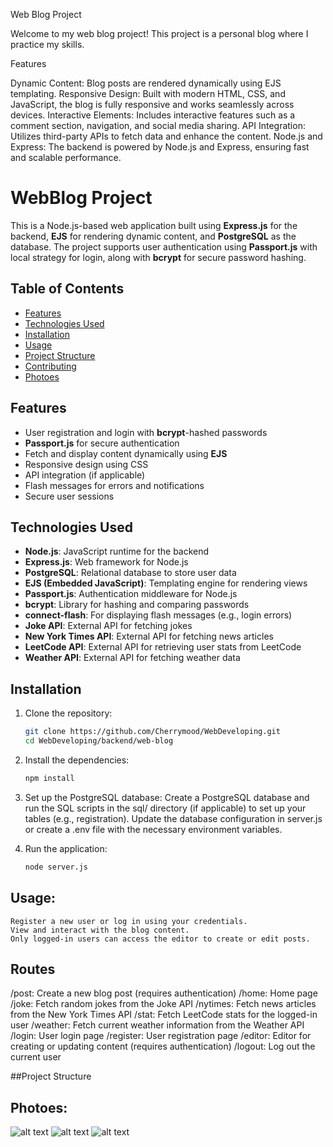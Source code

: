 Web Blog Project

Welcome to my web blog project! This project is a personal blog where I practice my skills.

Features

Dynamic Content: Blog posts are rendered dynamically using EJS templating.
Responsive Design: Built with modern HTML, CSS, and JavaScript, the blog is fully responsive and works seamlessly across devices.
Interactive Elements: Includes interactive features such as a comment section, navigation, and social media sharing.
API Integration: Utilizes third-party APIs to fetch data and enhance the content.
Node.js and Express: The backend is powered by Node.js and Express, ensuring fast and scalable performance.

# WebBlog Project

This is a Node.js-based web application built using **Express.js** for the backend, **EJS** for rendering dynamic content, and **PostgreSQL** as the database. The project supports user authentication using **Passport.js** with local strategy for login, along with **bcrypt** for secure password hashing.

## Table of Contents
- [Features](#features)
- [Technologies Used](#technologies-used)
- [Installation](#installation)
- [Usage](#usage)
- [Project Structure](#project-structure)
- [Contributing](#contributing)
- [Photoes](#photoes)

## Features

- User registration and login with **bcrypt**-hashed passwords
- **Passport.js** for secure authentication
- Fetch and display content dynamically using **EJS**
- Responsive design using CSS
- API integration (if applicable)
- Flash messages for errors and notifications
- Secure user sessions

## Technologies Used

- **Node.js**: JavaScript runtime for the backend
- **Express.js**: Web framework for Node.js
- **PostgreSQL**: Relational database to store user data
- **EJS (Embedded JavaScript)**: Templating engine for rendering views
- **Passport.js**: Authentication middleware for Node.js
- **bcrypt**: Library for hashing and comparing passwords
- **connect-flash**: For displaying flash messages (e.g., login errors)
- **Joke API**: External API for fetching jokes
- **New York Times API**: External API for fetching news articles
- **LeetCode API**: External API for retrieving user stats from LeetCode
- **Weather API**: External API for fetching weather data

## Installation

1. Clone the repository:

   ```bash
   git clone https://github.com/Cherrymood/WebDeveloping.git
   cd WebDeveloping/backend/web-blog
2. Install the dependencies:
    ```bash
    npm install
4. Set up the PostgreSQL database:
    Create a PostgreSQL database and run the SQL scripts in the sql/ directory (if applicable) to set up your tables (e.g., registration).
    Update the database configuration in server.js or create a .env file with the necessary environment variables.
5. Run the application:
    ```bash
    node server.js

## Usage:

    Register a new user or log in using your credentials.
    View and interact with the blog content.
    Only logged-in users can access the editor to create or edit posts.

## Routes

/post: Create a new blog post (requires authentication)
/home: Home page
/joke: Fetch random jokes from the Joke API
/nytimes: Fetch news articles from the New York Times API
/stat: Fetch LeetCode stats for the logged-in user
/weather: Fetch current weather information from the Weather API
/login: User login page
/register: User registration page
/editor: Editor for creating or updating content (requires authentication)
/logout: Log out the current user

##Project Structure


## Photoes:

![alt text](./public/img/home.png)
![alt text](./public/img/home_1.png)
![alt text](./public/img/leetcode_stat.png)

